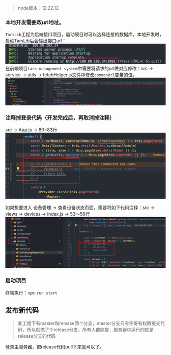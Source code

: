 > node版本：12.22.12
> 

### 本地开发需要改url地址。
`TarsLib`工程为后端接口项目，启动项目时可以选择连接的数据库，本地开发时，启动TarsLib后会输出接口url：<br />![image.png](../../../images/45d578f0c159b88d178cdf3ce39c8272.png)<br />在前端项目`tars-management-system`中需要将请求的url做对应修改：src -> service -> utils -> fetchHelper.js文件中修改`commonUrl`变量的值。<br />![image.png](../../../images/a5e169d013d40a8b03ceb9c40226be3c.png)
### 注释掉登录代码（开发完成后，再取消掉注释）
src -> App.js -> 80~83行<br />![image.png](../../../images/e939db17da5936b819f211d10a946036.png)

如果想要进入 设备管理 -> 查看设备状态页面，需要将如下代码注释：src -> views -> devices -> index.js -> 53～56行<br />![image.png](../../../images/5f8ac47aec1bdbd70d84e6cf4e1334ef.png)
### 启动项目
终端执行：`npm run start`

## 发布新代码
> 此工程下有master和release两个分支，master分支只有宇哥有权限提交代码，所以就搞了个release分支，所有人都能提，服务器中运行的就是release分支的代码

登录主服务器，把release代码pull下来就可以了。
